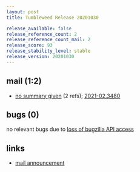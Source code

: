 ```yaml
---
layout: post
title: Tumbleweed Release 20201030

release_available: false
release_reference_count: 2
release_reference_count_mail: 2
release_score: 93
release_stability_level: stable
release_version: 20201030
---
```


## mail (1:2)

- [no summary given](https://github.com/boombatower/tumbleweed-review/issues/10) (2 refs); [2021-02.3480](https://github.com/boombatower/tumbleweed-review/issues/10)

## bugs (0)

<!--more-->

no relevant bugs due to [loss of bugzilla API access](https://bugzilla.opensuse.org/show_bug.cgi?id=1157722)



## links

- [mail announcement](https://github.com/boombatower/tumbleweed-review/issues/10)
